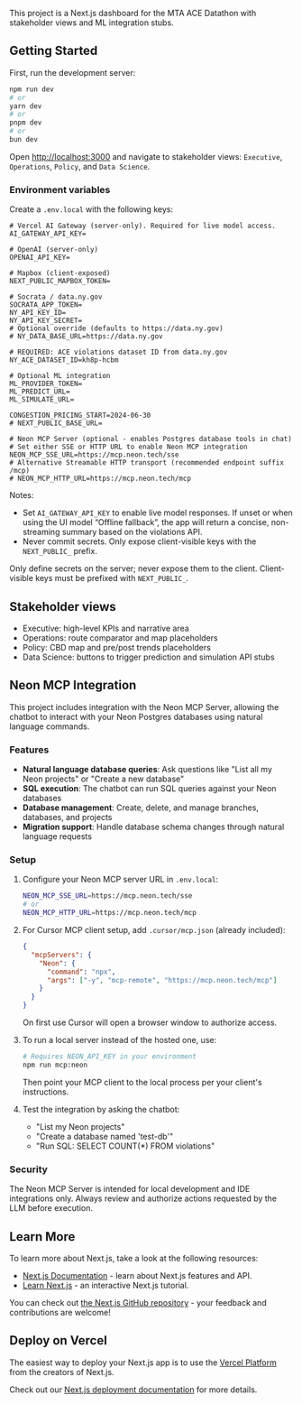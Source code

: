 This project is a Next.js dashboard for the MTA ACE Datathon with stakeholder views and ML integration stubs.

## Getting Started

First, run the development server:

```bash
npm run dev
# or
yarn dev
# or
pnpm dev
# or
bun dev
```

Open [http://localhost:3000](http://localhost:3000) and navigate to stakeholder views: `Executive`, `Operations`, `Policy`, and `Data Science`.

### Environment variables

Create a `.env.local` with the following keys:

```
# Vercel AI Gateway (server-only). Required for live model access.
AI_GATEWAY_API_KEY=

# OpenAI (server-only)
OPENAI_API_KEY=

# Mapbox (client-exposed)
NEXT_PUBLIC_MAPBOX_TOKEN=

# Socrata / data.ny.gov
SOCRATA_APP_TOKEN=
NY_API_KEY_ID=
NY_API_KEY_SECRET=
# Optional override (defaults to https://data.ny.gov)
# NY_DATA_BASE_URL=https://data.ny.gov

# REQUIRED: ACE violations dataset ID from data.ny.gov
NY_ACE_DATASET_ID=kh8p-hcbm

# Optional ML integration
ML_PROVIDER_TOKEN=
ML_PREDICT_URL=
ML_SIMULATE_URL=

CONGESTION_PRICING_START=2024-06-30
# NEXT_PUBLIC_BASE_URL=

# Neon MCP Server (optional - enables Postgres database tools in chat)
# Set either SSE or HTTP URL to enable Neon MCP integration
NEON_MCP_SSE_URL=https://mcp.neon.tech/sse
# Alternative Streamable HTTP transport (recommended endpoint suffix /mcp)
# NEON_MCP_HTTP_URL=https://mcp.neon.tech/mcp
```

Notes:
- Set `AI_GATEWAY_API_KEY` to enable live model responses. If unset or when using the UI model “Offline fallback”, the app will return a concise, non-streaming summary based on the violations API.
- Never commit secrets. Only expose client-visible keys with the `NEXT_PUBLIC_` prefix.

Only define secrets on the server; never expose them to the client. Client-visible keys must be prefixed with `NEXT_PUBLIC_`.

## Stakeholder views

- Executive: high-level KPIs and narrative area
- Operations: route comparator and map placeholders
- Policy: CBD map and pre/post trends placeholders
- Data Science: buttons to trigger prediction and simulation API stubs

## Neon MCP Integration

This project includes integration with the Neon MCP Server, allowing the chatbot to interact with your Neon Postgres databases using natural language commands.

### Features

- **Natural language database queries**: Ask questions like "List all my Neon projects" or "Create a new database"
- **SQL execution**: The chatbot can run SQL queries against your Neon databases
- **Database management**: Create, delete, and manage branches, databases, and projects
- **Migration support**: Handle database schema changes through natural language requests

### Setup

1. Configure your Neon MCP server URL in `.env.local`:
   ```bash
   NEON_MCP_SSE_URL=https://mcp.neon.tech/sse
   # or
   NEON_MCP_HTTP_URL=https://mcp.neon.tech/mcp
   ```

2. For Cursor MCP client setup, add `.cursor/mcp.json` (already included):
   ```json
   {
     "mcpServers": {
       "Neon": {
         "command": "npx",
         "args": ["-y", "mcp-remote", "https://mcp.neon.tech/mcp"]
       }
     }
   }
   ```

   On first use Cursor will open a browser window to authorize access.

3. To run a local server instead of the hosted one, use:
   ```bash
   # Requires NEON_API_KEY in your environment
   npm run mcp:neon
   ```
   Then point your MCP client to the local process per your client's instructions.

4. Test the integration by asking the chatbot:
   - "List my Neon projects"
   - "Create a database named 'test-db'"
   - "Run SQL: SELECT COUNT(*) FROM violations"

### Security

The Neon MCP Server is intended for local development and IDE integrations only. Always review and authorize actions requested by the LLM before execution.

## Learn More

To learn more about Next.js, take a look at the following resources:

- [Next.js Documentation](https://nextjs.org/docs) - learn about Next.js features and API.
- [Learn Next.js](https://nextjs.org/learn) - an interactive Next.js tutorial.

You can check out [the Next.js GitHub repository](https://github.com/vercel/next.js) - your feedback and contributions are welcome!

## Deploy on Vercel

The easiest way to deploy your Next.js app is to use the [Vercel Platform](https://vercel.com/new?utm_medium=default-template&filter=next.js&utm_source=create-next-app&utm_campaign=create-next-app-readme) from the creators of Next.js.

Check out our [Next.js deployment documentation](https://nextjs.org/docs/app/building-your-application/deploying) for more details.
